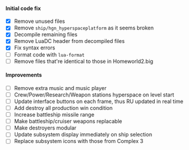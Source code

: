 #### Initial code fix

-   [x] Remove unused files
-   [x] Remove `ship/hgn_hyperspaceplatform` as it seems broken
-   [x] Decompile remaining files
-   [x] Remove LuaDC header from decompiled files
-   [x] Fix syntax errors
-   [ ] Format code with `lua-format`
-   [ ] Remove files that're identical to those in Homeworld2.big

#### Improvements

-   [ ] Remove extra music and music player
-   [ ] Crew/Power/Research/Weapon stations hyperspace on level start
-   [ ] Update interface buttons on each frame, thus RU updated in real time
-   [ ] Add destroy all production win condition
-   [ ] Increase battleship missile range
-   [ ] Make battleship/cruiser weapons replacable
-   [ ] Make destroyers modular
-   [ ] Update subsystem display immediately on ship selection
-   [ ] Replace subsystem icons with those from Complex 3
